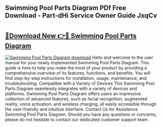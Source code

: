 ## Swimming Pool Parts Diagram PDf Free Download - Part-dHi Service Owner Guide JxqCv

# <h2><a href="http://dfltc5q.blite.top/?on=Swimming+Pool+Parts+Diagram">🔗Download New 👉🔴 Swimming Pool Parts Diagram</a></h2>

[![Swimming Pool Parts Diagram download](https://i.imgur.com/lujVjoI.png)](http://dfltc5q.blite.top/?on=Swimming+Pool+Parts+Diagram)
Hello and welcome to the user manual for your newly implemented Swimming Pool Parts Diagram. This guide is here to help you make the most of your product by providing a comprehensive overview of its features, functions, and benefits. You will find step-by-step instructions for installation, usage, maintenance, and troubleshooting. Compatible with a Variety of Devices This Swimming Pool Parts Diagram seamlessly integrates with a variety of devices and platforms. Swimming Pool Parts Diagram offers users an impressive collection of advanced features, such as facial recognition, augmented reality, voice activation, and wireless charging, all easily accessible through the user-friendly and intuitive interface. Contact Us for Assistance Swimming Pool Parts Diagram. Should you have any questions or concerns, please do not hesitate to contact our dedicated customer support team.
